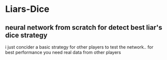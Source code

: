 # Liars-Dice
neural network from scratch for detect best liar's dice strategy 
-------------
i just concider a basic strategy for other players to test the network.. for best performance you need real data from other players
